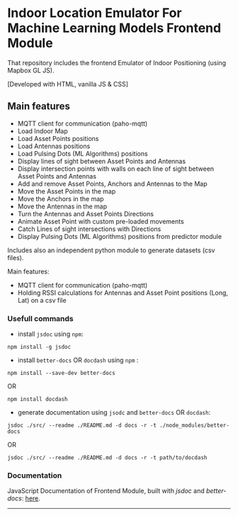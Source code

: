 # Indoor Location Emulator For Machine Learning Models Frontend Module 

That repository includes the frontend Emulator of Indoor Positioning (using Mapbox GL JS).

[Developed with HTML, vanilla JS & CSS]

## Main features

- MQTT client for communication (paho-mqtt)
- Load Indoor Map
- Load Asset Points positions 
- Load Antennas positions 
- Load Pulsing Dots (ML Algorithms) positions
- Display lines of sight between Asset Points and Antennas
- Display intersection points with walls on each line of sight between Asset Points and Antennas
- Add and remove Asset Points, Anchors and Antennas to the Map
- Move the Asset Points in the map
- Move the Anchors in the map
- Move the Antennas in the map
- Turn the Antennas and Asset Points Directions
- Animate Asset Point with custom pre-loaded movements  
- Catch Lines of sight intersections with Directions
- Display Pulsing Dots (ML Algorithms) positions from predictor module

Includes also an independent python module to generate datasets (csv files).

Main features:
- MQTT client for communication (paho-mqtt)
- Holding RSSI calculations for Antennas and Asset Point positions (Long, Lat) on a csv file

### Usefull commands
- install ```jsdoc``` using ```npm```:
```
npm install -g jsdoc
```

- install ```better-docs``` OR ```docdash``` using ```npm``` :
```
npm install --save-dev better-docs
```

OR

```
npm install docdash
```

- generate documentation using ```jsodc``` and ```better-docs``` OR ```docdash```: 
```
jsdoc ./src/ --readme ./README.md -d docs -r -t ./node_modules/better-docs
```

OR

```
jsdoc ./src/ --readme ./README.md -d docs -r -t path/to/docdash
```

### Documentation

JavaScript Documentation of Frontend Module, built with <em>jsdoc</em> and <em>better-docs</em>: [here](https://atnog.github.io/indoor-location-emulator-frontend/).

---